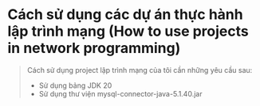# Cách sử dụng các dự án thực hành lập trình mạng (How to use projects in network programming)

> Cách sử dụng project lập trình mạng của tôi cần những yêu cầu sau:
>   * Sử dụng bảng JDK 20
>   * Sử dụng thư viện mysql-connector-java-5.1.40.jar